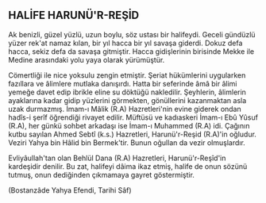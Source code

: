 ## HALİFE HARUNÜ'R-REŞİD

Ak benizli, güzel yüzlü, uzun boylu, söz ustası bir ha­lifeydi. Geceli gündüzlü yüzer rek'at namaz kılan, bir yıl hacca bir yıl savaşa giderdi. Dokuz defa hacca, sekiz defa da savaşa gitmiştir. Hacca gidişlerinin birisinde Mekke ile Medine arasındaki yolu yaya olarak yürümüştür.

Cömertliği ile nice yoksulu zengin etmiştir. Şeriat hü­kümlerini uygularken fazıllara ve âlimlere mutlaka da­nışırdı. Hatta bir seferinde âmâ bir âlimi yemeğe davet edip ibrikle eline su döktüğü nakledilir. Şeyhlerin, âlimlerin ayaklarına kadar gidip yüzlerini görmekten, gönüllerini kazanmaktan asla uzak durmazmış. İmam-ı Mâlik (R.A) Hazretleri'nin evine giderek ondan hadîs-i şerîf öğrendiği rivayet edilir. Müftüsü ve kadıaskeri İmam-ı Ebû Yûsuf (R.A), her günkü sohbet arkadaşı ise İmam-ı Muhammed (R.A) idi. Çağının kutbu sayılan Ahmed Sebtî (k.s.) Hazretleri, Harunü'r-Reşid (R.A)'in oğludur. Veziri Yahya bin Hâlid bin Bermek'tir. Bunun oğullan da vezir olmuşlardır.

Evliyâullah'tan olan Behlül Dana (R.A) Hazretleri, Harunü'r-Reşîd'in kardeşidir denilir. Bu zat, halifeyi dâima ikaz etmiş, halife de onun sözünü tutmuş, onun dediğinden çıkmamaya gayret göstermiştir.

(Bostanzâde Yahya Efendi, Tarihi Sâf)

